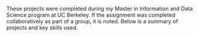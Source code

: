 These projects were completed during my Master in Information and Data Science program at UC Berkeley. If the assignment was completed collaboratively as part of a group, it is noted. Below is a summary of projects and key skills used.
